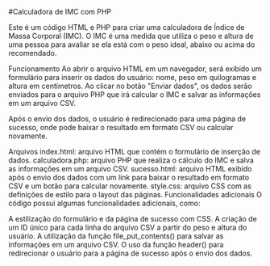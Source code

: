 #Calculadora de IMC com PHP

Este é um código HTML e PHP para criar uma calculadora de Índice de Massa Corporal (IMC). O IMC é uma medida que utiliza o peso e altura de uma pessoa para avaliar se ela está com o peso ideal, abaixo ou acima do recomendado.

Funcionamento
Ao abrir o arquivo HTML em um navegador, será exibido um formulário para inserir os dados do usuário: nome, peso em quilogramas e altura em centímetros. Ao clicar no botão "Enviar dados", os dados serão enviados para o arquivo PHP que irá calcular o IMC e salvar as informações em um arquivo CSV.

Após o envio dos dados, o usuário é redirecionado para uma página de sucesso, onde pode baixar o resultado em formato CSV ou calcular novamente.

Arquivos
index.html: arquivo HTML que contém o formulário de inserção de dados.
calculadora.php: arquivo PHP que realiza o cálculo do IMC e salva as informações em um arquivo CSV.
sucesso.html: arquivo HTML exibido após o envio dos dados com um link para baixar o resultado em formato CSV e um botão para calcular novamente.
style.css: arquivo CSS com as definições de estilo para o layout das páginas.
Funcionalidades adicionais
O código possui algumas funcionalidades adicionais, como:

A estilização do formulário e da página de sucesso com CSS.
A criação de um ID único para cada linha do arquivo CSV a partir do peso e altura do usuário.
A utilização da função file_put_contents() para salvar as informações em um arquivo CSV.
O uso da função header() para redirecionar o usuário para a página de sucesso após o envio dos dados.

